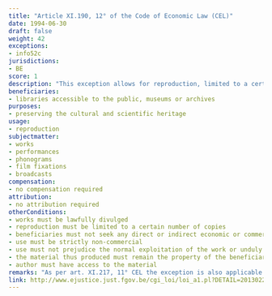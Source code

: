 ```yaml
---
title: "Article XI.190, 12° of the Code of Economic Law (CEL)"
date: 1994-06-30
draft: false
weight: 42
exceptions:
- info52c
jurisdictions:
- BE
score: 1
description: "This exception allows for reproduction, limited to a certain number of copies depending on, and for the purpose of, preserving the cultural and scientific heritage, made by libraries accessible to the public, museums or archives, which do not seek any direct or indirect economic or commercial advantage, provided that this does not prejudice the normal exploitation of the work or unduly harm the legitimate interests of the author. The material thus produced shall remain the property of those institutions, which shall not engage in any commercial use or use for profit. The author may have access to the material, subject to strict respect for the preservation of the work and upon fair remuneration for the intervention of those institutions." 
beneficiaries:
- libraries accessible to the public, museums or archives
purposes: 
- preserving the cultural and scientific heritage
usage:
- reproduction
subjectmatter:
- works
- performances
- phonograms
- film fixations
- broadcasts
compensation:
- no compensation required
attribution: 
- no attribution required
otherConditions: 
- works must be lawfully divulged
- reproduction must be limited to a certain number of copies
- beneficiaries must not seek any direct or indirect economic or commercial advantage
- use must be strictly non-commercial
- use must not prejudice the normal exploitation of the work or unduly harm the legitimate interests of the author
- the material thus produced must remain the property of the beneficiaries
- author must have access to the material
remarks: "As per art. XI.217, 11° CEL the exception is also applicable to performers' (art. XI.205.1 § 1 CEL); film producers' (art. XI.209.1 CEL); phonogram producers' (art. XI.213 CEL) and broadcasters' (art. XI.215.1 CEL) rights.<br /><br/>As per art.XI.193 CEL, all Belgian exceptions are of mandatory nature."
link: http://www.ejustice.just.fgov.be/cgi_loi/loi_a1.pl?DETAIL=2013022819%2FF&caller=list&row_id=1&numero=1&rech=1&cn=2013022819&table_name=LOI&nm=2013A11134&la=F&chercher=t&dt=CODE+DE+DROIT+ECONOMIQUE&language=fr&fr=f&choix1=ET&choix2=ET&fromtab=loi_all&sql=dt+contains++%27CODE%27%2526+%27DE%27%2526+%27DROIT%27%2526+%27ECONOMIQUE%27and+actif+%3D+%27Y%27&tri=dd+AS+RANK+&trier=promulgation&imgcn.x=59&imgcn.y=7
---
```

